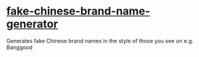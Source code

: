 # [fake-chinese-brand-name-generator](https://pointyointment.github.io/fake-chinese-brand-name-generator/)
Generates fake Chinese brand names in the style of those you see on e.g. Banggood
